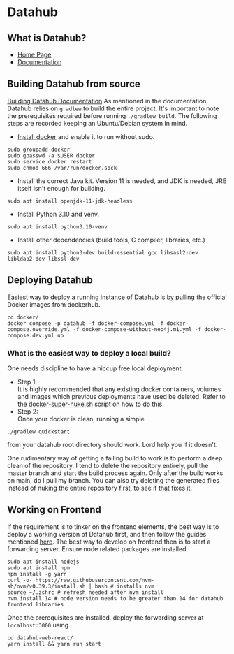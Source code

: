 # Datahub

## What is Datahub?
- [Home Page](https://datahubproject.io/)
- [Documentation](https://datahubproject.io/docs/)

## Building Datahub from source
[Building Datahub Documentation](https://datahubproject.io/docs/developers/)
As mentioned in the documentation, Datahub relies on `gradlew` to build the entire project. It's important to note the prerequisites required before running `./gradlew build`. The following steps are recorded keeping an Ubuntu/Debian system in mind.
- [Install docker](https://docs.docker.com/engine/install/ubuntu/) and enable it to run without sudo.
```
sudo groupadd docker
sudo gpasswd -a $USER docker
sudo service docker restart
sudo chmod 666 /var/run/docker.sock
```
- Install the correct Java kit. Version 11 is needed, and JDK is needed, JRE itself isn't enough for building.
```
sudo apt install openjdk-11-jdk-headless
```
- Install Python 3.10 and venv.
```
sudo apt install python3.10-venv
```
- Install other dependencies (build tools, C compiler, libraries, etc.)
```
sudo apt install python3-dev build-essential gcc libsasl2-dev libldap2-dev libssl-dev
```

## Deploying Datahub
Easiest way to deploy a running instance of Datahub is by pulling the official Docker images from dockerhub.
```
cd docker/
docker compose -p datahub -f docker-compose.yml -f docker-compose.override.yml -f docker-compose-without-neo4j.m1.yml -f docker-compose.dev.yml up
```
### What is the easiest way to deploy a local build?
One needs discipline to have a hiccup free local deployment.
- Step 1:  
It is highly recommended that any existing docker containers, volumes and images which previous deployments have used be deleted.
Refer to the [docker-super-nuke.sh](https://github.com/sdas1994/margay-readme/blob/main/scripts/docker-super-nuke.sh) script on how to do this.
- Step 2:  
Once your docker is clean, running a simple
```
./gradlew quickstart
```
from your datahub root directory should work. Lord help you if it doesn't.

One rudimentary way of getting a failing build to work is to perform a deep clean of the repository. I tend to delete the repository entirely, pull the master branch and start the build process again. Only after the build works on main, do I pull my branch. You can also try deleting the generated files instead of nuking the entire repository first, to see if that fixes it.

## Working on Frontend
If the requirement is to tinker on the frontend elements, the best way is to deploy a working version of Datahub first, and then follow the guides mentioned [here](https://datahubproject.io/docs/datahub-web-react). The best way to develop on frontend then is to start a forwarding server. Ensure node related packages are installed.
```
sudo apt install nodejs
sudo apt install npm
npm install -g yarn
curl -o- https://raw.githubusercontent.com/nvm-sh/nvm/v0.39.3/install.sh | bash # installs nvm
source ~/.zshrc # refresh needed after nvm install
nvm install 14 # node version needs to be greater than 14 for datahub frontend libraries 
```
Once the prerequisites are installed, deploy the forwarding server at `localhost:3000` using
```
cd datahub-web-react/
yarn install && yarn run start
```
